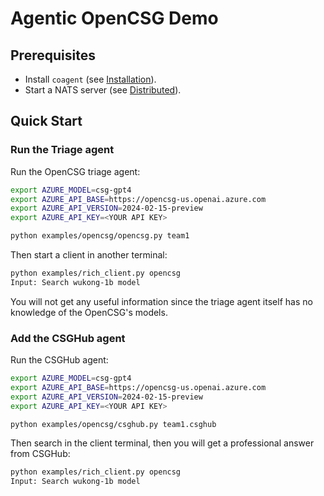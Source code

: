 # Agentic OpenCSG Demo


## Prerequisites

- Install `coagent` (see [Installation](../../README.md#installation)).
- Start a NATS server (see [Distributed](../../README.md#distributed)).


## Quick Start

### Run the Triage agent

Run the OpenCSG triage agent:

```bash
export AZURE_MODEL=csg-gpt4
export AZURE_API_BASE=https://opencsg-us.openai.azure.com
export AZURE_API_VERSION=2024-02-15-preview
export AZURE_API_KEY=<YOUR API KEY>

python examples/opencsg/opencsg.py team1
```

Then start a client in another terminal:

```bash
python examples/rich_client.py opencsg
Input: Search wukong-1b model
```

You will not get any useful information since the triage agent itself has no knowledge of the OpenCSG's models.

### Add the CSGHub agent

Run the CSGHub agent:

```bash
export AZURE_MODEL=csg-gpt4
export AZURE_API_BASE=https://opencsg-us.openai.azure.com
export AZURE_API_VERSION=2024-02-15-preview
export AZURE_API_KEY=<YOUR API KEY>

python examples/opencsg/csghub.py team1.csghub
```

Then search in the client terminal, then you will get a professional answer from CSGHub:

```bash
python examples/rich_client.py opencsg
Input: Search wukong-1b model
```
